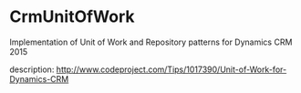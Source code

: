 # CrmUnitOfWork
Implementation of Unit of Work and Repository patterns for Dynamics CRM 2015

description: http://www.codeproject.com/Tips/1017390/Unit-of-Work-for-Dynamics-CRM
